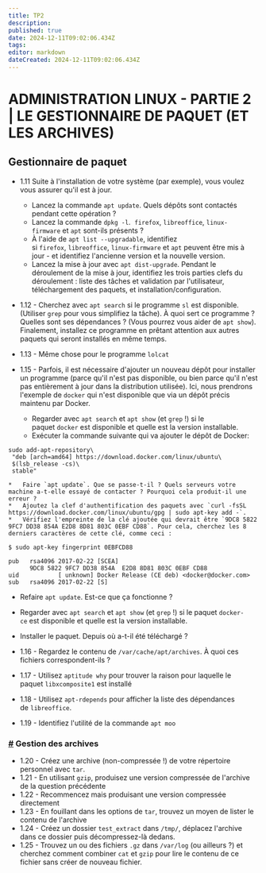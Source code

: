 ```yaml
---
title: TP2
description: 
published: true
date: 2024-12-11T09:02:06.434Z
tags: 
editor: markdown
dateCreated: 2024-12-11T09:02:06.434Z
---
```



#  ADMINISTRATION LINUX - PARTIE 2 | LE GESTIONNAIRE DE PAQUET (ET LES ARCHIVES)

## Gestionnaire de paquet

*   1.11 Suite à l'installation de votre système (par exemple), vous voulez vous assurer qu'il est à jour.

    *   Lancez la commande `apt update`. Quels dépôts sont contactés pendant cette opération ?
    *   Lancez la commande `dpkg -l`.  `firefox`, `libreoffice`, `linux-firmware` et `apt` sont-ils présents ?
    *   À l'aide de `apt list --upgradable`, identifiez si `firefox`, `libreoffice`, `linux-firmware` et `apt` peuvent être mis à jour - et identifiez l'ancienne version et la nouvelle version.
    *   Lancez la mise à jour avec `apt dist-upgrade`. Pendant le déroulement de la mise à jour, identifiez les trois parties clefs du déroulement : liste des tâches et validation par l'utilisateur, téléchargement des paquets, et installation/configuration.
*   1.12 - Cherchez avec `apt search` si le programme `sl` est disponible. (Utiliser `grep` pour vous simplifiez la tâche). À quoi sert ce programme ? Quelles sont ses dépendances ? (Vous pourrez vous aider de `apt show`). Finalement, installez ce programme en prêtant attention aux autres paquets qui seront installés en même temps.

*   1.13 - Même chose pour le programme `lolcat`

*   1.15 - Parfois, il est nécessaire d'ajouter un nouveau dépôt pour installer un programme (parce qu'il n'est pas disponible, ou bien parce qu'il n'est pas entièrement à jour dans la distribution utilisée). Ici, nous prendrons l'exemple de `docker` qui n'est disponible que via un dépôt précis maintenu par Docker.

    *   Regarder avec `apt search` et `apt show` (et `grep` !) si le paquet `docker` est disponible et quelle est la version installable.
    *   Exécuter la commande suivante qui va ajouter le dépôt de Docker:

```
sudo add-apt-repository\
 "deb [arch=amd64] https://download.docker.com/linux/ubuntu\
 $(lsb_release -cs)\
 stable"
```

    *   Faire `apt update`. Que se passe-t-il ? Quels serveurs votre machine a-t-elle essayé de contacter ? Pourquoi cela produit-il une erreur ?
    *   Ajoutez la clef d'authentification des paquets avec `curl -fsSL https://download.docker.com/linux/ubuntu/gpg | sudo apt-key add -`.
    *   Vérifiez l'empreinte de la clé ajoutée qui devrait être `9DC8 5822 9FC7 DD38 854A E2D8 8D81 803C 0EBF CD88`. Pour cela, cherchez les 8 derniers caractères de cette clé, comme ceci :


```
$ sudo apt-key fingerprint 0EBFCD88

pub   rsa4096 2017-02-22 [SCEA]
      9DC8 5822 9FC7 DD38 854A  E2D8 8D81 803C 0EBF CD88
uid           [ unknown] Docker Release (CE deb) <docker@docker.com>
sub   rsa4096 2017-02-22 [S]
```

*   Refaire `apt update`. Est-ce que ça fonctionne ?

*   Regarder avec `apt search` et `apt show` (et `grep` !) si le paquet `docker-ce` est disponible et quelle est la version installable.

*   Installer le paquet. Depuis où a-t-il été téléchargé ?

*   1.16 - Regardez le contenu de `/var/cache/apt/archives`. À quoi ces fichiers correspondent-ils ?

*   1.17 - Utilisez `aptitude why` pour trouver la raison pour laquelle le paquet `libxcomposite1` est installé

*   1.18 - Utilisez `apt-rdepends` pour afficher la liste des dépendances de `libreoffice`.

*   1.19 - Identifiez l'utilité de la commande `apt moo`

### [#](#gestion-des-archives) Gestion des archives

*   1.20 - Créez une archive (non-compressée !) de votre répertoire personnel avec `tar`.
*   1.21 - En utilisant `gzip`, produisez une version compressée de l'archive de la question précédente
*   1.22 - Recommencez mais produisant une version compressée directement
*   1.23 - En fouillant dans les options de `tar`, trouvez un moyen de lister le contenu de l'archive
*   1.24 - Créez un dossier `test_extract` dans `/tmp/`, déplacez l'archive dans ce dossier puis décompressez-là dedans.
*   1.25 - Trouvez un ou des fichiers `.gz` dans `/var/log` (ou ailleurs ?) et cherchez comment combiner `cat` et `gzip` pour lire le contenu de ce fichier sans créer de nouveau fichier.

</div>
